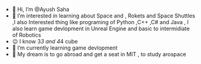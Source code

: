 - 👋 Hi, I’m @Ayush Saha
- 👀 I’m interested in learning about Space and , Rokets and Space Shuttles ,I also Interested thing like programing of Python ,C++ ,C# and Java , I also learn game devlopment in Unreal Engine and basic to intermidiate of Robotics 
- 😉 I know 3*3 and 4*4 cube 
- 🌱 I’m currently learning game devlopment
- 💞️ My dream is to go abroad and get a seat in MIT , to study arospace
